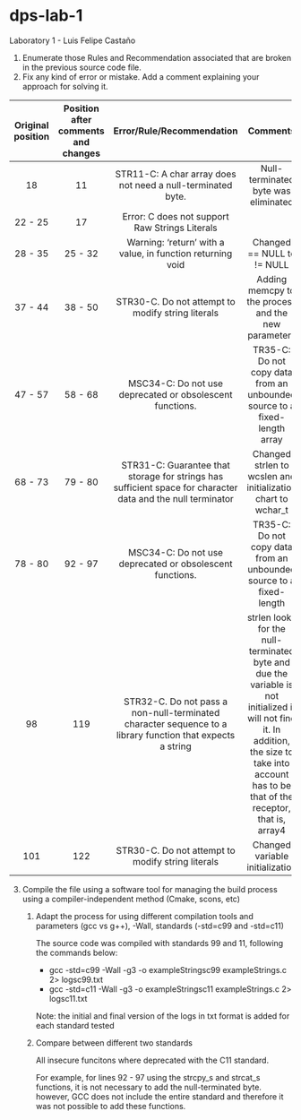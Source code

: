 # dps-lab-1
Laboratory 1 - Luis Felipe Castaño

1. Enumerate those Rules and Recommendation associated that are broken in the previous source code file.
2. Fix any kind of error or mistake. Add a comment explaining your approach for solving it.

Original position | Position after comments and changes | Error/Rule/Recommendation | Comments 
:-----:  | :-----:  | :-----: | :-----:  
18 | 11 | STR11-C: A char array does not need a null-terminated byte. |  Null-terminated byte was eliminated
22 - 25 | 17 | Error: C does not support Raw Strings Literals 
28 - 35 | 25 - 32 | Warning: ‘return’ with a value, in function returning void | Changed == NULL to != NULL 
37 - 44 | 38 - 50 | STR30-C. Do not attempt to modify string literals | Adding memcpy to the process and the new parameters 
47 - 57 |58 - 68 |MSC34-C: Do not use deprecated or obsolescent functions. |TR35-C: Do not copy data from an unbounded source to a fixed-length array |fgets instad get 
68 - 73 | 79 - 80 | STR31-C: Guarantee that storage for strings has sufficient space for character data and the null terminator | Changed strlen to wcslen and initialization  chart to wchar_t
78 - 80 | 92 - 97 | MSC34-C: Do not use deprecated or obsolescent functions. | TR35-C: Do not copy data from an unbounded source to a fixed-length  | Changed deprecated function and adding the null-terminated byte 
98 | 119 | STR32-C. Do not pass a non-null-terminated character sequence to a library function that expects a string | strlen looks for the null-terminated byte and due the variable is not initialized it will not find it. In addition, the size to take into account has to be that of the receptor, that is, array4 
101 | 122 | STR30-C. Do not attempt to modify string literals | Changed variable initialization 




3. Compile the file using a software tool for managing the build process using a compiler-independent method (Cmake, scons, etc)

    1. Adapt the process for using different compilation tools and parameters (gcc vs g++), -Wall, standards (-std=c99 and -std=c11) 

    	The source code was compiled with standards 99 and 11, following the commands below:
	    * gcc -std=c99 -Wall -g3 -o exampleStringsc99 exampleStrings.c  2> logsc99.txt
	    * gcc -std=c11 -Wall -g3 -o exampleStringsc11 exampleStrings.c  2> logsc11.txt

	    Note: the initial and final version of the logs in txt format is added for each standard tested



    2. Compare between different two standards 

	    All insecure  funcitons where deprecated with the C11 standard.

	    For example, for lines 92 - 97 using the strcpy_s and strcat_s functions, it is not necessary to add the null-terminated byte. however, GCC does not include the entire standard and therefore it was not possible to add these functions.









